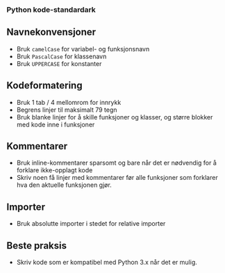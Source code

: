 ### Python kode-standardark

## Navnekonvensjoner
- Bruk `camelCase` for variabel- og funksjonsnavn
- Bruk `PascalCase` for klassenavn
- Bruk `UPPERCASE` for konstanter

## Kodeformatering
- Bruk 1 tab / 4 mellomrom for innrykk
- Begrens linjer til maksimalt 79 tegn
- Bruk blanke linjer for å skille funksjoner og klasser, og større blokker med kode inne i funksjoner

## Kommentarer
- Bruk inline-kommentarer sparsomt og bare når det er nødvendig for å forklare ikke-opplagt kode
- Skriv noen få linjer med kommentarer før alle funksjoner som forklarer hva den aktuelle funksjonen gjør.

## Importer
- Bruk absolutte importer i stedet for relative importer

## Beste praksis
- Skriv kode som er kompatibel med Python 3.x når det er mulig.
